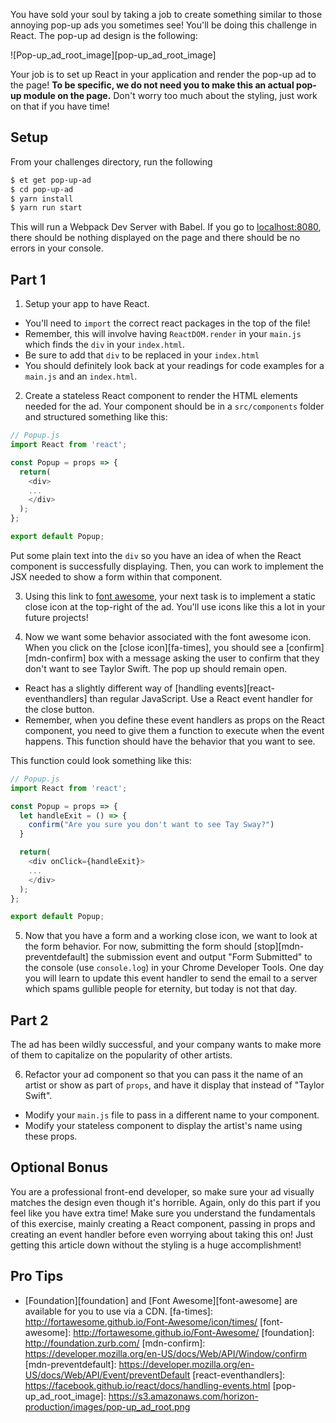 You have sold your soul by taking a job to create something similar to those annoying pop-up ads you sometimes see! You'll be doing this challenge in React.
The pop-up ad design is the following:

![Pop-up_ad_root_image][pop-up_ad_root_image]

Your job is to set up React in your application and render the pop-up ad to the page! **To be specific, we do not need you to make this an actual pop-up module on the page.** Don't worry too much about the styling, just work on that if you have time!

## Setup
From your challenges directory, run the following

```sh
$ et get pop-up-ad
$ cd pop-up-ad
$ yarn install
$ yarn run start
```

This will run a Webpack Dev Server with Babel.
If you go to [localhost:8080](localhost:8080), there should be nothing displayed on the page and there should be no errors in your console.

## Part 1
1) Setup your app to have React.
  * You'll need to `import` the correct react packages in the top of the file!
  * Remember, this will involve having `ReactDOM.render` in your `main.js` which finds the `div` in your `index.html`.
  * Be sure to add that `div` to be replaced in your `index.html`
  * You should definitely look back at your readings for code examples for a `main.js` and an `index.html`.

2) Create a stateless React component to render the HTML elements needed for the ad. Your component should be in a `src/components` folder and structured something like this:
```js
// Popup.js
import React from 'react';

const Popup = props => {
  return(
    <div>
    ...
    </div>
  );
};

export default Popup;
```

Put some plain text into the `div` so you have an idea of when the React component is successfully displaying. Then, you can work to implement the JSX needed to show a form within that component.

3) Using this link to [font awesome](http://fortawesome.github.io/Font-Awesome/icon/times/), your next task is to implement a static close icon at the top-right of the ad. You'll use icons like this a lot in your future projects!

4) Now we want some behavior associated with the font awesome icon. When you click on the [close icon][fa-times], you should see a [confirm][mdn-confirm] box with a message asking the user to confirm that they don't want to see Taylor Swift. The pop up should remain open.
  * React has a slightly different way of [handling events][react-eventhandlers] than regular JavaScript. Use a React event handler for the close button.
  * Remember, when you define these event handlers as props on the React component, you need to give them a function to execute when the event happens. This function should have the behavior that you want to see.

This function could look something like this:

```js
// Popup.js
import React from 'react';

const Popup = props => {
  let handleExit = () => {
    confirm("Are you sure you don't want to see Tay Sway?")
  }

  return(
    <div onClick={handleExit}>
    ...
    </div>
  );
};

export default Popup;
```

5) Now that you have a form and a working close icon, we want to look at the form behavior. For now, submitting the form should [stop][mdn-preventdefault] the submission event and output "Form Submitted" to the console (use `console.log`) in your Chrome Developer Tools. One day you will learn to update this event handler to send the email to a server which spams gullible people for eternity, but today is not that day.

## Part 2
The ad has been wildly successful, and your company wants to make more of them to capitalize on the popularity of other artists.

6) Refactor your ad component so that you can pass it the name of an artist or show as part of `props`, and have it display that instead of "Taylor Swift".
  * Modify your `main.js` file to pass in a different name to your component.
  * Modify your stateless component to display the artist's name using these props.

## Optional Bonus
You are a professional front-end developer, so make sure your ad visually matches the design even though it's horrible. Again, only do this part if you feel like you have extra time! Make sure you understand the fundamentals of this exercise, mainly creating a React component, passing in props and creating an event handler before even worrying about taking this on! Just getting this article down without the styling is a huge accomplishment!

## Pro Tips
* [Foundation][foundation] and [Font Awesome][font-awesome] are available for you to use via a CDN.
[fa-times]: http://fortawesome.github.io/Font-Awesome/icon/times/
[font-awesome]: http://fortawesome.github.io/Font-Awesome/
[foundation]: http://foundation.zurb.com/
[mdn-confirm]: https://developer.mozilla.org/en-US/docs/Web/API/Window/confirm
[mdn-preventdefault]: https://developer.mozilla.org/en-US/docs/Web/API/Event/preventDefault
[react-eventhandlers]: https://facebook.github.io/react/docs/handling-events.html
[pop-up_ad_root_image]: https://s3.amazonaws.com/horizon-production/images/pop-up_ad_root.png
